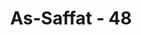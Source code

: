 ---
title: "As-Saffat - 48"
no: 48
arabic_no: ٤٨
ayah: وَعِنْدَهُمْ قٰصِرٰتُ الطَّرْفِ عِيْنٌ ۙ
translation: "Dan di sisi mereka ada (bidadari-bidadari) yang bermata indah, dan membatasi pandangannya,"
tafsir: "Kemudian Allah menyebutkan lagi dalam ayat ini kecantikan istri ahli-ahli surga sebagai penyempurnaan terhadap nikmat yang diberikan Tuhan kepada mereka di akhirat. Istri-istri mereka itu merupakan bidadari-bidadari yang cantik, tidak suka melihat orang-orang yang bukan suaminya, matanya jeli, kulitnya putih kuning bersih seperti warna telur burung unta yang belum pernah disentuh orang-orang dan belum dikotori debu. Warna kulit perempuan demikian sangat disenangi oleh orang Arab.\n\nPada ayat yang lain digambarkan para bidadari itu bagaikan mutiara. Firman Allah:\n\nDan ada bidadari-bidadari yang bermata indah, laksana mutiara yang tersimpan baik. (al-Waqi'ah/56: 22-23)"
---